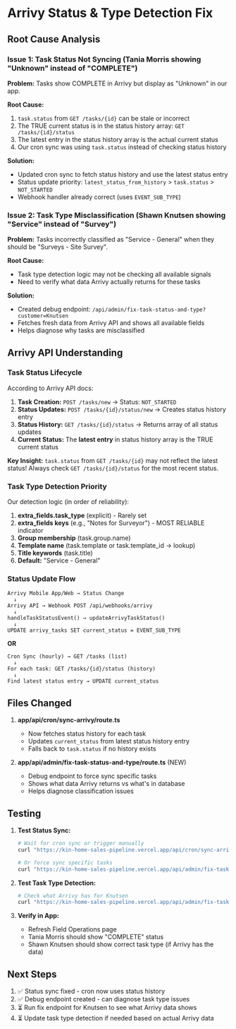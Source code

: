 # Arrivy Status & Type Detection Fix

## Root Cause Analysis

### Issue 1: Task Status Not Syncing (Tania Morris showing "Unknown" instead of "COMPLETE")

**Problem:** Tasks show COMPLETE in Arrivy but display as "Unknown" in our app.

**Root Cause:**
1. `task.status` from `GET /tasks/{id}` can be stale or incorrect
2. The TRUE current status is in the status history array: `GET /tasks/{id}/status`
3. The latest entry in the status history array is the actual current status
4. Our cron sync was using `task.status` instead of checking status history

**Solution:**
- Updated cron sync to fetch status history and use the latest status entry
- Status update priority: `latest_status_from_history` > `task.status` > `NOT_STARTED`
- Webhook handler already correct (uses `EVENT_SUB_TYPE`)

### Issue 2: Task Type Misclassification (Shawn Knutsen showing "Service" instead of "Survey")

**Problem:** Tasks incorrectly classified as "Service - General" when they should be "Surveys - Site Survey".

**Root Cause:**
- Task type detection logic may not be checking all available signals
- Need to verify what data Arrivy actually returns for these tasks

**Solution:**
- Created debug endpoint: `/api/admin/fix-task-status-and-type?customer=Knutsen`
- Fetches fresh data from Arrivy API and shows all available fields
- Helps diagnose why tasks are misclassified

## Arrivy API Understanding

### Task Status Lifecycle

According to Arrivy API docs:

1. **Task Creation:** `POST /tasks/new` → Status: `NOT_STARTED`
2. **Status Updates:** `POST /tasks/{id}/status/new` → Creates status history entry
3. **Status History:** `GET /tasks/{id}/status` → Returns array of all status updates
4. **Current Status:** The **latest entry** in status history array is the TRUE current status

**Key Insight:** `task.status` from `GET /tasks/{id}` may not reflect the latest status!
Always check `GET /tasks/{id}/status` for the most recent status.

### Task Type Detection Priority

Our detection logic (in order of reliability):

1. **extra_fields.task_type** (explicit) - Rarely set
2. **extra_fields keys** (e.g., "Notes for Surveyor") - MOST RELIABLE indicator
3. **Group membership** (task.group.name)
4. **Template name** (task.template or task.template_id → lookup)
5. **Title keywords** (task.title)
6. **Default:** "Service - General"

### Status Update Flow

```
Arrivy Mobile App/Web → Status Change
  ↓
Arrivy API → Webhook POST /api/webhooks/arrivy
  ↓
handleTaskStatusEvent() → updateArrivyTaskStatus()
  ↓
UPDATE arrivy_tasks SET current_status = EVENT_SUB_TYPE
```

**OR**

```
Cron Sync (hourly) → GET /tasks (list)
  ↓
For each task: GET /tasks/{id}/status (history)
  ↓
Find latest status entry → UPDATE current_status
```

## Files Changed

1. **app/api/cron/sync-arrivy/route.ts**
   - Now fetches status history for each task
   - Updates `current_status` from latest status history entry
   - Falls back to `task.status` if no history exists

2. **app/api/admin/fix-task-status-and-type/route.ts** (NEW)
   - Debug endpoint to force sync specific tasks
   - Shows what data Arrivy returns vs what's in database
   - Helps diagnose classification issues

## Testing

1. **Test Status Sync:**
   ```bash
   # Wait for cron sync or trigger manually
   curl "https://kin-home-sales-pipeline.vercel.app/api/cron/sync-arrivy"
   
   # Or force sync specific tasks
   curl "https://kin-home-sales-pipeline.vercel.app/api/admin/fix-task-status-and-type?customer=Tania&updateStatus=true"
   ```

2. **Test Task Type Detection:**
   ```bash
   # Check what Arrivy has for Knutsen
   curl "https://kin-home-sales-pipeline.vercel.app/api/admin/fix-task-status-and-type?customer=Knutsen&updateType=true"
   ```

3. **Verify in App:**
   - Refresh Field Operations page
   - Tania Morris should show "COMPLETE" status
   - Shawn Knutsen should show correct task type (if Arrivy has the data)

## Next Steps

1. ✅ Status sync fixed - cron now uses status history
2. ✅ Debug endpoint created - can diagnose task type issues
3. ⏳ Run fix endpoint for Knutsen to see what Arrivy data shows
4. ⏳ Update task type detection if needed based on actual Arrivy data

